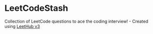 # LeetCodeStash
Collection of LeetCode questions to ace the coding interview! - Created using [LeetHub v3](https://github.com/raphaelheinz/LeetHub-3.0)
